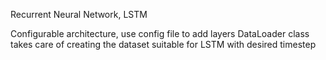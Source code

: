 
Recurrent Neural Network, LSTM

Configurable architecture, use config file to add layers
DataLoader class takes care of creating the dataset suitable for LSTM with desired timestep